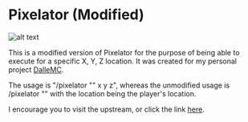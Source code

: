 # Pixelator (Modified)

![alt text](https://i.ytimg.com/vi/fSrxqtw0si8/maxresdefault.jpg)

This is a modified version of Pixelator for the purpose of being able to execute for a specific X, Y, Z location. It was created for my personal project [DalleMC](https://github.com/dylan-sh/dallemc).

The usage is "/pixelator "<image>" x y z", whereas the unmodified usage is /pixelator "<image>" with the location being the player's location.
     
I encourage you to visit the upstream, or click the link [here](https://github.com/TheBizii/Pixelator).
